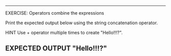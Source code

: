  ---------------------------------------------------------
 EXERCISE: Operators combine the expressions

  Print the expected output below using the string
  concatenation operator.

 HINT
  Use + operator multiple times to create "Hello!!!?".

 EXPECTED OUTPUT
  "Hello!!!?"
 ---------------------------------------------------------
